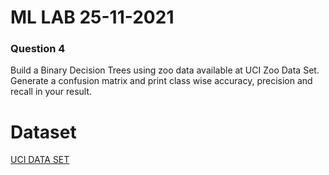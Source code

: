 # ML LAB 25-11-2021

### Question 4
Build a Binary Decision Trees using zoo data available at UCI Zoo Data Set.<br>
Generate a confusion matrix and print class wise accuracy, precision and recall in your result.

# Dataset
[UCI DATA SET]()
